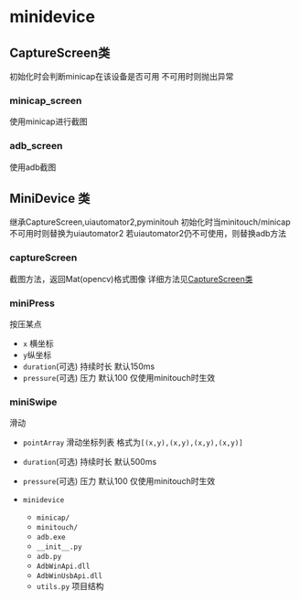 # minidevice 

## CaptureScreen类
初始化时会判断minicap在该设备是否可用 不可用时则抛出异常
### minicap_screen
使用minicap进行截图
### adb_screen
使用adb截图


## MiniDevice 类
继承CaptureScreen,uiautomator2,pyminitouh
初始化时当minitouch/minicap不可用时则替换为uiautomator2 若uiautomator2仍不可使用，则替换adb方法

### captureScreen
截图方法，返回Mat(opencv)格式图像
详细方法见[CaptureScreen类](#capturescreen类)

### miniPress
按压某点
- `x` 横坐标
- `y`纵坐标
- `duration`(可选) 持续时长 默认150ms 
- `pressure`(可选) 压力 默认100 仅使用minitouch时生效

### miniSwipe
滑动
- `pointArray` 滑动坐标列表 格式为`[(x,y),(x,y),(x,y),(x,y)]`
- `duration`(可选) 持续时长 默认500ms
- `pressure`(可选) 压力 默认100 仅使用minitouch时生效

- `minidevice`
    - `minicap/`
    - `minitouch/`
    - `adb.exe`
    - `__init__.py`
    - `adb.py`
    - `AdbWinApi.dll`
    - `AdbWinUsbApi.dll`
    - `utils.py`
项目结构